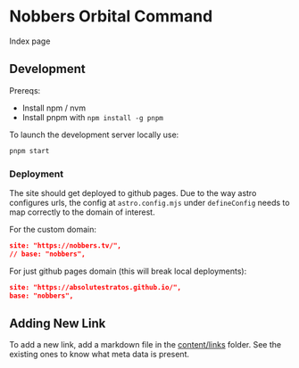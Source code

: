 # Nobbers Orbital Command

Index page

## Development

Prereqs:

- Install npm / nvm
- Install pnpm with `npm install -g pnpm`

To launch the development server locally use:

```bash
pnpm start
```

### Deployment

The site should get deployed to github pages.
Due to the way astro configures urls, the config at `astro.config.mjs` under `defineConfig` needs to map correctly to the domain of interest.

For the custom domain:

```json
site: "https://nobbers.tv/",
// base: "nobbers",
```

For just github pages domain (this will break local deployments):

```json
site: "https://absolutestratos.github.io/",
base: "nobbers",
```

## Adding New Link

To add a new link, add a markdown file in the [content/links](./src/contant/links) folder.
See the existing ones to know what meta data is present.